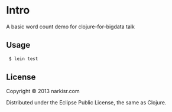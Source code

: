 # Intro

A basic word count demo for clojure-for-bigdata talk

## Usage

```bash
 $ lein test
```

## License

Copyright © 2013 narkisr.com

Distributed under the Eclipse Public License, the same as Clojure.
